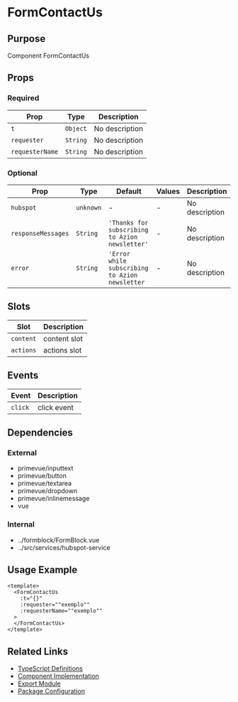 # FormContactUs

## Purpose

Component FormContactUs

## Props

### Required

| Prop            | Type     | Description    |
| --------------- | -------- | -------------- |
| `t`             | `Object` | No description |
| `requester`     | `String` | No description |
| `requesterName` | `String` | No description |

### Optional

| Prop               | Type      | Default                                        | Values | Description    |
| ------------------ | --------- | ---------------------------------------------- | ------ | -------------- |
| `hubspot`          | `unknown` | -                                              | -      | No description |
| `responseMessages` | `String`  | `'Thanks for subscribing to Azion newsletter'` | -      | No description |
| `error`            | `String`  | `'Error while subscribing to Azion newsletter` | -      | No description |

## Slots

| Slot      | Description  |
| --------- | ------------ |
| `content` | content slot |
| `actions` | actions slot |

## Events

| Event   | Description |
| ------- | ----------- |
| `click` | click event |

## Dependencies

### External

- primevue/inputtext
- primevue/button
- primevue/textarea
- primevue/dropdown
- primevue/inlinemessage
- vue

### Internal

- ../formblock/FormBlock.vue
- ../src/services/hubspot-service

## Usage Example

```vue
<template>
  <FormContactUs
    :t="{}"
    :requester=""exemplo""
    :requesterName=""exemplo""
  >
  </FormContactUs>
</template>
```

## Related Links

- [TypeScript Definitions](./FormContactUs.d.ts)
- [Component Implementation](./FormContactUs.vue)
- [Export Module](./formcontactus.js)
- [Package Configuration](./package.json)
